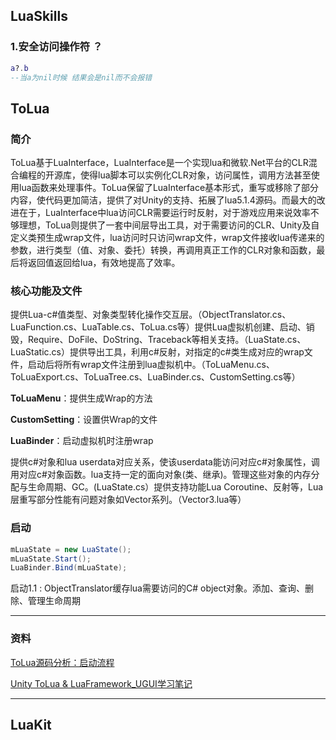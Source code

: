 ## LuaSkills

### 1.安全访问操作符 ？

```lua
a?.b
--当a为nil时候 结果会是nil而不会报错
```

















## ToLua

### 简介

​	ToLua基于LuaInterface，LuaInterface是一个实现lua和微软.Net平台的CLR混合编程的开源库，使得lua脚本可以实例化CLR对象，访问属性，调用方法甚至使用lua函数来处理事件。ToLua保留了LuaInterface基本形式，重写或移除了部分内容，使代码更加简洁，提供了对Unity的支持、拓展了lua5.1.4源码。而最大的改进在于，LuaInterface中lua访问CLR需要运行时反射，对于游戏应用来说效率不够理想，ToLua则提供了一套中间层导出工具，对于需要访问的CLR、Unity及自定义类预生成wrap文件，lua访问时只访问wrap文件，wrap文件接收lua传递来的参数，进行类型（值、对象、委托）转换，再调用真正工作的CLR对象和函数，最后将返回值返回给lua，有效地提高了效率。

### **核心功能及文件**

提供Lua-c#值类型、对象类型转化操作交互层。（ObjectTranslator.cs、LuaFunction.cs、LuaTable.cs、ToLua.cs等）提供Lua虚拟机创建、启动、销毁，Require、DoFile、DoString、Traceback等相关支持。（LuaState.cs、LuaStatic.cs）提供导出工具，利用c#反射，对指定的c#类生成对应的wrap文件，启动后将所有wrap文件注册到lua虚拟机中。（ToLuaMenu.cs、ToLuaExport.cs、ToLuaTree.cs、LuaBinder.cs、CustomSetting.cs等）

**ToLuaMenu**：提供生成Wrap的方法

**CustomSetting**：设置供Wrap的文件

**LuaBinder**：启动虚拟机时注册wrap

提供c#对象和lua userdata对应关系，使该userdata能访问对应c#对象属性，调用对应c#对象函数。lua支持一定的面向对象(类、继承)。管理这些对象的内存分配与生命周期、GC。(LuaState.cs）提供支持功能Lua Coroutine、反射等，Lua层重写部分性能有问题对象如Vector系列。（Vector3.lua等）

### **启动**

```C#
mLuaState = new LuaState();
mLuaState.Start();
LuaBinder.Bind(mLuaState);
```

启动1.1 : ObjectTranslator缓存lua需要访问的C# object对象。添加、查询、删除、管理生命周期







***

### 资料

[ToLua源码分析：启动流程](https://blog.csdn.net/lodypig/article/details/60160020)

[Unity ToLua & LuaFramework_UGUI学习笔记](https://www.jianshu.com/p/ef1e2641e0c6)

***





## LuaKit



